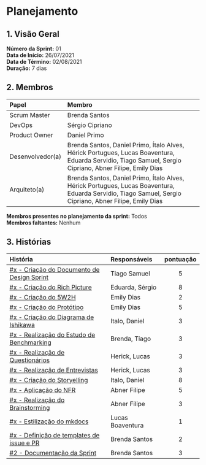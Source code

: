 # Planejamento 

## 1. Visão Geral
**Número da Sprint:** 01 </br>
**Data de Início:** 26/07/2021   
**Data de Término:** 02/08/2021  
**Duração:** 7 dias  

## 2. Membros
|      Papel       |          Membro            |
| :--------------  | :-----------------------   |
|    Scrum Master  |       Brenda Santos        |
|      DevOps      |      Sérgio Cipriano       |
|   Product Owner  |       Daniel Primo         |
| Desenvolvedor(a) |Brenda Santos, Daniel Primo, Ítalo Alves, Hérick Portugues, Lucas Boaventura, Eduarda Servidio, Tiago Samuel, Sergio Cipriano, Abner Filipe, Emily Dias |
|   Arquiteto(a)   |Brenda Santos, Daniel Primo, Ítalo Alves, Hérick Portugues, Lucas Boaventura, Eduarda Servidio, Tiago Samuel, Sergio Cipriano, Abner Filipe, Emily Dias| 

**Membros presentes no planejamento da sprint:** Todos </br>
**Membros faltantes:** Nenhum

## 3. Histórias

|  História  | Responsáveis  | pontuação |
| :--------  | :-----------  | :-------: |
|[#x - Criação do Documento de Design Sprint]( ) | Tiago Samuel |    5    | 
|[#x - Criação do Rich Picture]( ) | Eduarda, Sérgio |     8     | 
|[#x - Criação do 5W2H]( ) | Emily Dias |     2     | 
|[#x - Criação do Protótipo]( ) | Emily Dias |     5     | 
|[#x - Criação do Diagrama de Ishikawa]( ) | Italo, Daniel |     3     | 
|[#x - Realização do Estudo de Benchmarking]( ) | Brenda, Tiago |     3     | 
|[#x - Realização de Questionários]( ) | Herick, Lucas |     3     | 
|[#x - Realização de Entrevistas]( ) | Herick, Lucas |     3     | 
|[#x - Criação do Storyelling]( ) | Italo, Daniel |     8     | 
|[#x - Aplicação do NFR]( ) | Abner Filipe|     5    | 
|[#x - Realização do Brainstorming]( ) | Abner Filipe |     3     | 
|[#x - Estilização do mkdocs]() | Lucas Boaventura |     1     | 
|[#x - Definição de templates de issue e PR]( ) | Brenda Santos |     2     | 
|[#2 - Documentação da Sprint]( ) | Brenda Santos |     3     | 
